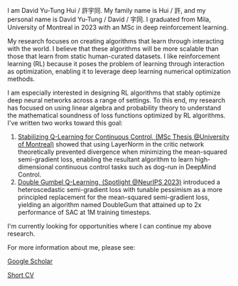 I am David Yu-Tung Hui / 許宇同.
My family name is Hui / 許, and my personal name is David Yu-Tung / David / 宇同.
I graduated from Mila, University of Montreal in 2023 with an MSc in deep reinforcement learning.

My research focuses on creating algorithms that learn through interacting with the world.
I believe that these algorithms will be more scalable than those that learn from static human-curated datasets.
I like reinforcement learning (RL) because it poses the problem of learning through interaction as optimization, enabling it to leverage deep learning numerical optimization methods.

I am especially interested in designing RL algorithms that stably optimize deep neural networks across a range of settings.
To this end, my research has focused on using linear algebra and probability theory to understand the mathematical soundness of loss functions optimized by RL algorithms.
I've written two works toward this goal:
1. [Stabilizing Q-Learning for Continuous Control, (MSc Thesis @University of Montreal)](https://papyrus.bib.umontreal.ca/xmlui/bitstream/handle/1866/32085/Hui_David_Yu-Tung_2022_memoire.pdf?sequence=2) showed that using LayerNorm in the critic network theoretically prevented divergence when minimizing the mean-squared semi-gradient loss, enabling the resultant algorithm to learn high-dimensional continuous control tasks such as dog-run in DeepMind Control.
2. [Double Gumbel Q-Learning, (Spotlight @NeurIPS 2023)](https://openreview.net/forum?id=UdaTyy0BNB) introduced a heteroscedastic semi-gradient loss with tunable pessimism as a more principled replacement for the mean-squared semi-gradient loss, yielding an algorithm named DoubleGum that attained up to 2x performance of SAC at 1M training timesteps.

I'm currently looking for opportunities where I can continue my above research.

For more information about me, please see:

[Google Scholar](https://scholar.google.com/citations?user=pXHOdMwAAAAJ&hl=en)

[Short CV](https://dyth.github.io/CV_DavidYu_TungHui.pdf)
